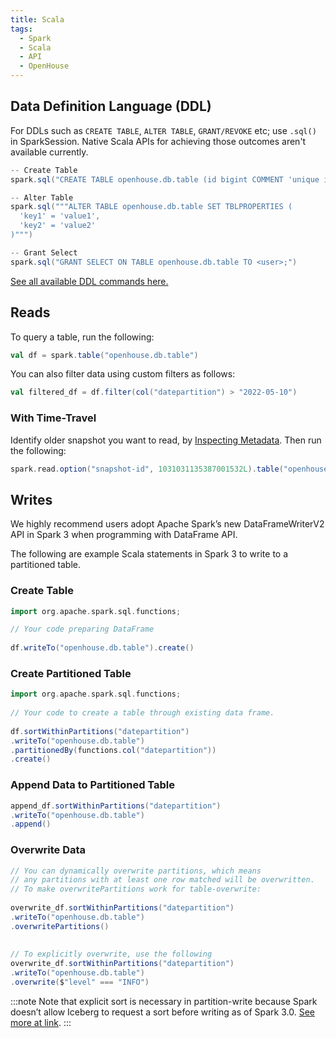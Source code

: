 ```yaml
---
title: Scala
tags:
  - Spark
  - Scala
  - API
  - OpenHouse
---
```


##  Data Definition Language (DDL)
For DDLs such as `CREATE TABLE`, `ALTER TABLE`, `GRANT/REVOKE` etc; use `.sql()` in SparkSession. Native Scala APIs for achieving those outcomes aren't available currently.

```scala
-- Create Table
spark.sql("CREATE TABLE openhouse.db.table (id bigint COMMENT 'unique id', data string)")

-- Alter Table
spark.sql("""ALTER TABLE openhouse.db.table SET TBLPROPERTIES (
  'key1' = 'value1',
  'key2' = 'value2'
)""")

-- Grant Select
spark.sql("GRANT SELECT ON TABLE openhouse.db.table TO <user>;")
```

[See all available DDL commands here.](SQL.md#data-definition-language-ddl)

## Reads
To query a table, run the following:

```scala
val df = spark.table("openhouse.db.table")
```

You can also filter data using custom filters as follows:
```scala
val filtered_df = df.filter(col("datepartition") > "2022-05-10")
```

### With Time-Travel
Identify older snapshot you want to read, by [Inspecting Metadata](SQL.md#inspecting-metadata). Then run the following: 
```scala
spark.read.option("snapshot-id", 1031031135387001532L).table("openhouse.db.table")
```

## Writes
We highly recommend users adopt Apache Spark’s new DataFrameWriterV2 API in Spark 3 when programming with DataFrame API.

The following are example Scala statements in Spark 3 to write to a partitioned table.

### Create Table
```scala
import org.apache.spark.sql.functions;

// Your code preparing DataFrame
 
df.writeTo("openhouse.db.table").create()
```

### Create Partitioned Table
```scala
import org.apache.spark.sql.functions;
  
// Your code to create a table through existing data frame.
 
df.sortWithinPartitions("datepartition")
.writeTo("openhouse.db.table")
.partitionedBy(functions.col("datepartition"))
.create()
```

### Append Data to Partitioned Table
```scala
append_df.sortWithinPartitions("datepartition")
.writeTo("openhouse.db.table")
.append()
```

### Overwrite Data
```scala
// You can dynamically overwrite partitions, which means
// any partitions with at least one row matched will be overwritten.
// To make overwritePartitions work for table-overwrite:
 
overwrite_df.sortWithinPartitions("datepartition")
.writeTo("openhouse.db.table")
.overwritePartitions()
 
 
// To explicitly overwrite, use the following
overwrite_df.sortWithinPartitions("datepartition")
.writeTo("openhouse.db.table")
.overwrite($"level" === "INFO")
```

:::note
Note that explicit sort is necessary in partition-write because Spark doesn’t allow Iceberg to request a sort before writing as of Spark 3.0. [See more at link](https://iceberg.apache.org/docs/latest/spark-writes/#writing-to-partitioned-tables). 
:::